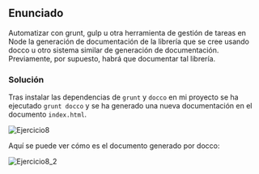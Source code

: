 ## Enunciado

Automatizar con grunt, gulp u otra herramienta de gestión de tareas en Node la generación de documentación de la librería que se cree usando docco u otro sistema similar de generación de documentación. Previamente, por supuesto, habrá que documentar tal librería.

### Solución

Tras instalar las dependencias de `grunt` y `docco` en mi proyecto se ha ejecutado `grunt docco` y se ha generado una nueva documentación en el documento `index.html`.

![Ejercicio8](https://github.com/alberturria/Hospital/tree/master/docs/assets/img/3ejercicio8.png)


Aquí se puede ver cómo es el documento generado por docco:

![Ejercicio8_2](https://github.com/alberturria/Hospital/tree/master/docs/assets/img/3ejercicio8_2.png)